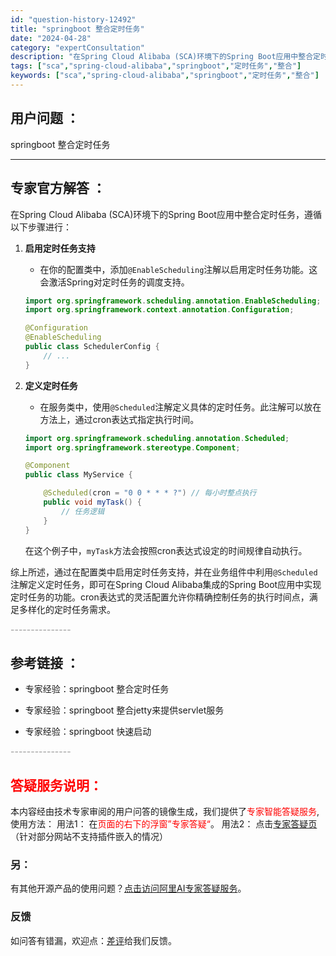 ```yaml
---
id: "question-history-12492"
title: "springboot 整合定时任务"
date: "2024-04-28"
category: "expertConsultation"
description: "在Spring Cloud Alibaba (SCA)环境下的Spring Boot应用中整合定时任务，遵循以下步骤进行：1. **启用定时任务支持**   - 在你的配置类中，添加`@EnableScheduling`注解以启用定时任务功能。这会激活Spring对定时任务的调度支持。   ```j"
tags: ["sca","spring-cloud-alibaba","springboot","定时任务","整合"]
keywords: ["sca","spring-cloud-alibaba","springboot","定时任务","整合"]
---
```


## 用户问题 ： 
 springboot 整合定时任务  

---------------
## 专家官方解答 ：

在Spring Cloud Alibaba (SCA)环境下的Spring Boot应用中整合定时任务，遵循以下步骤进行：

1. **启用定时任务支持**
   - 在你的配置类中，添加`@EnableScheduling`注解以启用定时任务功能。这会激活Spring对定时任务的调度支持。
   ```java
   import org.springframework.scheduling.annotation.EnableScheduling;
   import org.springframework.context.annotation.Configuration;

   @Configuration
   @EnableScheduling
   public class SchedulerConfig {
       // ...
   }
   ```

2. **定义定时任务**
   - 在服务类中，使用`@Scheduled`注解定义具体的定时任务。此注解可以放在方法上，通过cron表达式指定执行时间。
   ```java
   import org.springframework.scheduling.annotation.Scheduled;
   import org.springframework.stereotype.Component;

   @Component
   public class MyService {

       @Scheduled(cron = "0 0 * * * ?") // 每小时整点执行
       public void myTask() {
           // 任务逻辑
       }
   }
   ```
   在这个例子中，`myTask`方法会按照cron表达式设定的时间规律自动执行。

综上所述，通过在配置类中启用定时任务支持，并在业务组件中利用`@Scheduled`注解定义定时任务，即可在Spring Cloud Alibaba集成的Spring Boot应用中实现定时任务的功能。cron表达式的灵活配置允许你精确控制任务的执行时间点，满足多样化的定时任务需求。


<font color="#949494">---------------</font> 


## 参考链接 ：

* 专家经验：springboot 整合定时任务 
 
 * 专家经验：springboot 整合jetty来提供servlet服务 
 
 * 专家经验：springboot 快速启动 


 <font color="#949494">---------------</font> 
 


## <font color="#FF0000">答疑服务说明：</font> 

本内容经由技术专家审阅的用户问答的镜像生成，我们提供了<font color="#FF0000">专家智能答疑服务</font>,使用方法：
用法1： 在<font color="#FF0000">页面的右下的浮窗”专家答疑“</font>。
用法2： 点击[专家答疑页](https://answer.opensource.alibaba.com/docs/intro)（针对部分网站不支持插件嵌入的情况）
### 另：


有其他开源产品的使用问题？[点击访问阿里AI专家答疑服务](https://answer.opensource.alibaba.com/docs/intro)。
### 反馈
如问答有错漏，欢迎点：[差评](https://ai.nacos.io/user/feedbackByEnhancerGradePOJOID?enhancerGradePOJOId=12587)给我们反馈。
